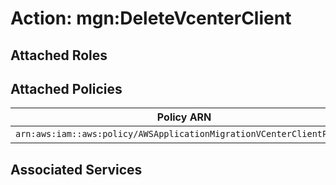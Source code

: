 # Action: mgn:DeleteVcenterClient

## Attached Roles

## Attached Policies

| Policy ARN | Policy Name |
|------------|-------------|
| `arn:aws:iam::aws:policy/AWSApplicationMigrationVCenterClientPolicy` | [AWSApplicationMigrationVCenterClientPolicy](../policies.md#awsapplicationmigrationvcenterclientpolicy) |

## Associated Services

